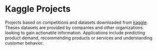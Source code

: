 # Kaggle Projects

Projects based on competitions and datasets downloaded from [kaggle](https://www.kaggle.com/). Theses datasets are provided by companies and other organizations looking to gain actionable information. Applications include predicting product demand, recommending products or services and understanding customer behavior.
